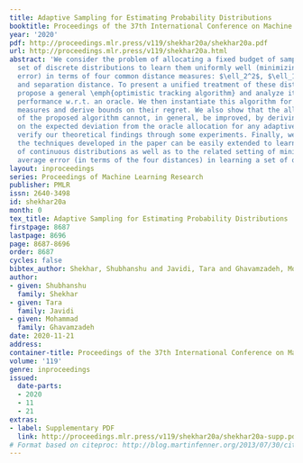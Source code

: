 ```yaml
---
title: Adaptive Sampling for Estimating Probability Distributions
booktitle: Proceedings of the 37th International Conference on Machine Learning
year: '2020'
pdf: http://proceedings.mlr.press/v119/shekhar20a/shekhar20a.pdf
url: http://proceedings.mlr.press/v119/shekhar20a.html
abstract: 'We consider the problem of allocating a fixed budget of samples to a finite
  set of discrete distributions to learn them uniformly well (minimizing the maximum
  error) in terms of four common distance measures: $\ell_2^2$, $\ell_1$, $f$-divergence,
  and separation distance. To present a unified treatment of these distances, we first
  propose a general \emph{optimistic tracking algorithm} and analyze its sample allocation
  performance w.r.t. an oracle. We then instantiate this algorithm for the four distance
  measures and derive bounds on their regret. We also show that the allocation performance
  of the proposed algorithm cannot, in general, be improved, by deriving lower-bounds
  on the expected deviation from the oracle allocation for any adaptive scheme. We
  verify our theoretical findings through some experiments. Finally, we show that
  the techniques developed in the paper can be easily extended to learn some classes
  of continuous distributions as well as to the related setting of minimizing the
  average error (in terms of the four distances) in learning a set of distributions.'
layout: inproceedings
series: Proceedings of Machine Learning Research
publisher: PMLR
issn: 2640-3498
id: shekhar20a
month: 0
tex_title: Adaptive Sampling for Estimating Probability Distributions
firstpage: 8687
lastpage: 8696
page: 8687-8696
order: 8687
cycles: false
bibtex_author: Shekhar, Shubhanshu and Javidi, Tara and Ghavamzadeh, Mohammad
author:
- given: Shubhanshu
  family: Shekhar
- given: Tara
  family: Javidi
- given: Mohammad
  family: Ghavamzadeh
date: 2020-11-21
address: 
container-title: Proceedings of the 37th International Conference on Machine Learning
volume: '119'
genre: inproceedings
issued:
  date-parts:
  - 2020
  - 11
  - 21
extras:
- label: Supplementary PDF
  link: http://proceedings.mlr.press/v119/shekhar20a/shekhar20a-supp.pdf
# Format based on citeproc: http://blog.martinfenner.org/2013/07/30/citeproc-yaml-for-bibliographies/
---
```

